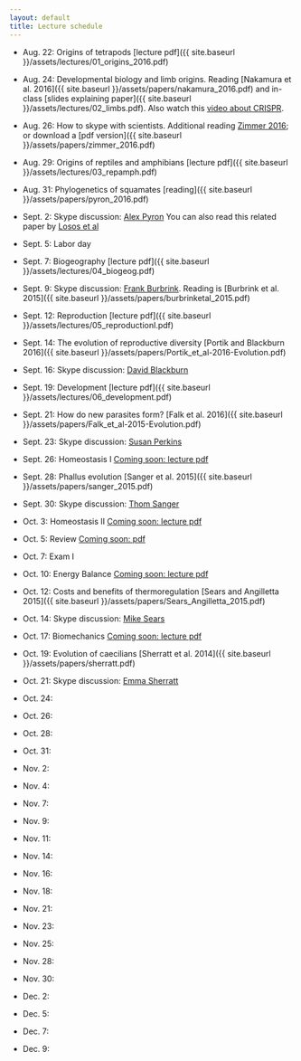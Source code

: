```yaml
---
layout: default
title: Lecture schedule
---
```


- Aug. 22: Origins of tetrapods [lecture pdf]({{ site.baseurl }}/assets/lectures/01_origins_2016.pdf)
- Aug. 24: Developmental biology and limb origins. Reading [Nakamura et al. 2016]({{ site.baseurl }}/assets/papers/nakamura_2016.pdf) and in-class [slides explaining paper]({{ site.baseurl }}/assets/lectures/02_limbs.pdf). Also watch this [video about CRISPR](https://www.youtube.com/watch?v=MnYppmstxIs).
- Aug. 26: How to skype with scientists. Additional reading [Zimmer 2016](http://www.nytimes.com/2016/08/18/science/from-fins-into-hands-scientists-discover-a-deep-evolutionary-link.html); or download a [pdf version]({{ site.baseurl }}/assets/papers/zimmer_2016.pdf)

- Aug. 29: Origins of reptiles and amphibians [lecture pdf]({{ site.baseurl }}/assets/lectures/03_repamph.pdf)
- Aug. 31: Phylogenetics of squamates [reading]({{ site.baseurl }}/assets/papers/pyron_2016.pdf)
- Sept. 2: Skype discussion: [Alex Pyron](http://www.colubroid.org/)
You can also read this related paper by [Losos et al](http://lososlab.oeb.harvard.edu/files/lososlab/files/losos_et_al._who_speaks_with_forked_tongue._2012.pdf)

- Sept. 5: Labor day
- Sept. 7: Biogeography [lecture pdf]({{ site.baseurl }}/assets/lectures/04_biogeog.pdf)
- Sept. 9: Skype discussion: [Frank Burbrink](http://www.amnh.org/our-research/staff-directory/frank-t.-burbrink/). Reading is [Burbrink et al. 2015]({{ site.baseurl }}/assets/papers/burbrinketal_2015.pdf)

- Sept. 12: Reproduction [lecture pdf]({{ site.baseurl }}/assets/lectures/05_reproductionI.pdf)
- Sept. 14: The evolution of reproductive diversity [Portik and Blackburn 2016]({{ site.baseurl }}/assets/papers/Portik_et_al-2016-Evolution.pdf)
- Sept. 16: Skype discussion: [David Blackburn](http://www.blackburnlab.org/)

- Sept. 19: Development [lecture pdf]({{ site.baseurl }}/assets/lectures/06_development.pdf)
- Sept. 21: How do new parasites form? [Falk et al. 2016]({{ site.baseurl }}/assets/papers/Falk_et_al-2015-Evolution.pdf)
- Sept. 23: Skype discussion: [Susan Perkins](http://www.susanperkins.net/)

- Sept. 26: Homeostasis I [Coming soon: lecture pdf]()
- Sept. 28: Phallus evolution [Sanger et al. 2015]({{ site.baseurl }}/assets/papers/sanger_2015.pdf)
- Sept. 30: Skype discussion: [Thom Sanger](http://anolisevodevo.com/Sanger_Loyola_webpage/Home.html)

- Oct. 3: Homeostasis II [Coming soon: lecture pdf]()
- Oct. 5: Review [Coming soon: pdf]()
- Oct. 7: Exam I

- Oct. 10: Energy Balance [Coming soon: lecture pdf]()
- Oct. 12: Costs and benefits of thermoregulation [Sears and Angilletta 2015]({{ site.baseurl }}/assets/papers/Sears_Angilletta_2015.pdf)
- Oct. 14: Skype discussion: [Mike Sears](http://thermalecology.org/)

- Oct. 17: Biomechanics [Coming soon: lecture pdf]()
- Oct. 19: Evolution of caecilians [Sherratt et al. 2014]({{ site.baseurl }}/assets/papers/sherratt.pdf)
- Oct. 21: Skype discussion: [Emma Sherratt](http://www.emmasherratt.com/)

- Oct. 24:
- Oct. 26:
- Oct. 28:

- Oct. 31:
- Nov. 2:
- Nov. 4:

- Nov. 7:
- Nov. 9:
- Nov. 11:

- Nov. 14:
- Nov. 16:
- Nov. 18:

- Nov. 21:
- Nov. 23:
- Nov. 25:

- Nov. 28:
- Nov. 30:
- Dec. 2:

- Dec. 5:
- Dec. 7:
- Dec. 9:
